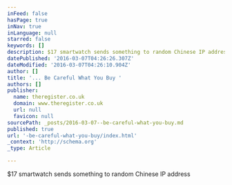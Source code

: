 ```yaml
---
inFeed: false
hasPage: true
inNav: true
inLanguage: null
starred: false
keywords: []
description: $17 smartwatch sends something to random Chinese IP address
datePublished: '2016-03-07T04:26:26.307Z'
dateModified: '2016-03-07T04:26:10.904Z'
author: []
title: '... Be Careful What You Buy '
authors: []
publisher:
  name: theregister.co.uk
  domain: www.theregister.co.uk
  url: null
  favicon: null
sourcePath: _posts/2016-03-07--be-careful-what-you-buy.md
published: true
url: '-be-careful-what-you-buy/index.html'
_context: 'http://schema.org'
_type: Article

---
```

$17 smartwatch sends something to random Chinese IP address